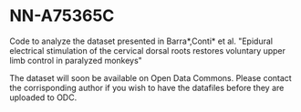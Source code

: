 # NN-A75365C
Code to analyze the dataset presented in Barra*,Conti* et al. "Epidural electrical stimulation of the cervical dorsal roots restores voluntary upper limb control in paralyzed monkeys"

The dataset will soon be available on Open Data Commons. Please contact the corrisponding author if you wish to have the datafiles before they are uploaded to ODC. 

